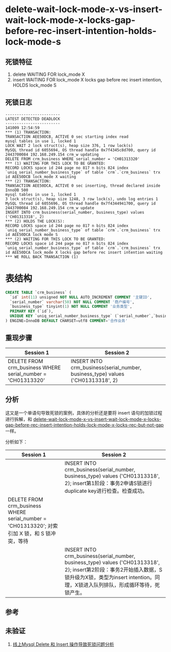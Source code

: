 delete-wait-lock-mode-x-vs-insert-wait-lock-mode-x-locks-gap-before-rec-insert-intention-holds-lock-mode-s
===

## 死锁特征

1. delete WAITING FOR lock_mode X
2. insert WAITING FOR lock_mode X locks gap before rec insert intention, HOLDS lock_mode S

## 死锁日志

```
------------------------
LATEST DETECTED DEADLOCK
------------------------
141009 12:54:59
*** (1) TRANSACTION:
TRANSACTION AEE50DCB, ACTIVE 0 sec starting index read
mysql tables in use 1, locked 1
LOCK WAIT 2 lock struct(s), heap size 376, 1 row lock(s)
MySQL thread id 6055694, OS thread handle 0x7f4345c8d700, query id 2443700084 192.168.249.154 crm_w updating
DELETE FROM crm_business WHERE serial_number = 'CH01313320'
*** (1) WAITING FOR THIS LOCK TO BE GRANTED:
RECORD LOCKS space id 244 page no 817 n bits 824 index `uniq_serial_number_business_type` of table `crm`.`crm_business` trx id AEE50DCB lock_mode X waiting
*** (2) TRANSACTION:
TRANSACTION AEE50DCA, ACTIVE 0 sec inserting, thread declared inside InnoDB 500
mysql tables in use 1, locked 1
3 lock struct(s), heap size 1248, 3 row lock(s), undo log entries 1
MySQL thread id 6055696, OS thread handle 0x7f4344941700, query id 2443700084 192.168.249.154 crm_w update
INSERT INTO crm_business(serial_number, business_type) values ('CH01313318', 2)
*** (2) HOLDS THE LOCK(S):
RECORD LOCKS space id 244 page no 817 n bits 824 index `uniq_serial_number_business_type` of table `crm`.`crm_business` trx id AEE50DCA lock mode S
*** (2) WAITING FOR THIS LOCK TO BE GRANTED:
RECORD LOCKS space id 244 page no 817 n bits 824 index `uniq_serial_number_business_type` of table `crm`.`crm_business` trx id AEE50DCA lock_mode X locks gap before rec insert intention waiting
*** WE ROLL BACK TRANSACTION (1)
```

# 表结构

```sql
CREATE TABLE `crm_business` (
  `id` int(11) unsigned NOT NULL AUTO_INCREMENT COMMENT '主键ID',
  `serial_number` varchar(50) NOT NULL COMMENT '商户编号',
  `business_type` tinyint(1) NOT NULL COMMENT '业务类型',
  PRIMARY KEY (`id`),
  UNIQUE KEY `uniq_serial_number_business_type` (`serial_number`,`business_type`)
) ENGINE=InnoDB DEFAULT CHARSET=utf8 COMMENT='合作业务'
```

## 重现步骤

| Session 1 | Session 2 |
| --------- | --------- |
|DELETE FROM crm_business WHERE serial_number = 'CH01313320'|INSERT INTO crm_business(serial_number, business_type) values ('CH01313318', 2)|

## 分析

这又是一个单语句导致死锁的案例，具体的分析还是要将 insert 语句的加锁过程进行拆解，和 [delete-wait-lock-mode-x-vs-insert-wait-lock-mode-x-locks-gap-before-rec-insert-intention-holds-lock-mode-x-locks-rec-but-not-gap](5.md) 一样。

分析如下：

| Session 1 | Session 2 |
| --------- | --------- |
||INSERT INTO crm_business(serial_number, business_type) values ('CH01313318', 2); insert第1阶段：事务2申请S锁进行duplicate key进行检查。检查成功。|
|DELETE FROM crm_business WHERE serial_number = 'CH01313320'; 对索引加 X 锁，和 S 锁冲突，等待||
||INSERT INTO crm_business(serial_number, business_type) values ('CH01313318', 2); insert第2阶段：事务2开始插入数据，S锁升级为X锁，类型为insert intention。同理，X锁进入队列排队，形成循环等待，死锁产生。|

## 参考

## 未验证

1. [线上Mysql Delete 和 Insert 操作导致死锁问题分析](https://ketao1989.github.io/2014/10/09/Mysql-Delete-Insert-Deadlock-Analyse/)
